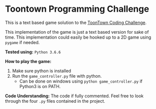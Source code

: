 # Toontown Programming Challenge

This is a text based game solution to the [ToonTown Coding Challenge](Programming_Application_Challenge.pdf).

This implementation of the game is just a text based version for sake of time. This implementation could easily be hooked up to a 2D game using `pygame` if needed.

**Tested using:** `Python 3.6.6`

**How to play the game:**
1) Make sure python is installed
2) Run the `game_controller.py` file with python.
    * Can be done on windows using `python game_controller.py` if Python3 is on PATH.

**Code Understanding:**
The code if fully commented. Feel free to look through the four `.py` files contained in the project.
